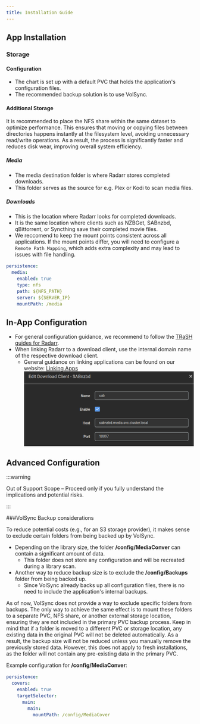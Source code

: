 ```yaml
---
title: Installation Guide
---
```


## App Installation

### Storage

#### Configuration

 - The chart is set up with a default PVC that holds the application's configuration files.
 - The recommended backup solution is to use VolSync.

#### Additional Storage

It is recommended to place the NFS share within the same dataset to optimize performance. This ensures that moving or copying files between directories happens instantly at the filesystem level, avoiding unnecessary read/write operations. As a result, the process is significantly faster and reduces disk wear, improving overall system efficiency.

##### Media

- The media destination folder is where Radarr stores completed downloads.
- This folder serves as the source for e.g. Plex or Kodi to scan media files.

##### Downloads

- This is the location where Radarr looks for completed downloads.
- It is the same location where clients such as NZBGet, SABnzbd, qBittorrent, or Syncthing save their completed movie files.
- We reccomend to keep the mount points consistent across all applications. If the mount points differ, you will need to configure a `Remote Path Mapping`, which adds extra complexity and may lead to issues with file handling.

```yaml
persistence:
  media:
    enabled: true
    type: nfs
    path: ${NFS_PATH}
    server: ${SERVER_IP}
    mountPath: /media
```

## In-App Configuration

- For general configuration guidance, we recommend to follow the [TRaSH guides for Radarr](https://trash-guides.info/Radarr/).
- When linking Radarr to a download client, use the internal domain name of the respective download client.
  - General guidance on linking applications can be found on our website: [Linking Apps](/guides/linking-apps)
    </br>
    ![!Internal linking: SABnzbd](./img/sab_internal_link.png)


## Advanced Configuration

:::warning

Out of Support Scope – Proceed only if you fully understand the implications and potential risks.

:::

###VolSync Backup considerations

To reduce potential costs (e.g., for an S3 storage provider), it makes sense to exclude certain folders from being backed up by VolSync.
- Depending on the library size, the folder **/config/MediaConver** can contain a significant amount of data.
  - This folder does not store any configuration and will be recreated during a library scan.
- Another way to reduce backup size is to exclude the **/config/Backups** folder from being backed up.
  - Since VolSync already backs up all configuration files, there is no need to include the application's internal backups.

As of now, VolSync does not provide a way to exclude specific folders from backups. The only way to achieve the same effect is to mount these folders to a separate PVC, NFS share, or another external storage location, ensuring they are not included in the primary PVC backup process.
Keep in mind that if a folder is moved to a different PVC or storage location, any existing data in the original PVC will not be deleted automatically. As a result, the backup size will not be reduced unless you manually remove the previously stored data.
However, this does not apply to fresh installations, as the folder will not contain any pre-existing data in the primary PVC.

Example configuration for **/config/MediaConver**:
```yaml
persistence:
  covers:
    enabled: true
    targetSelector:
      main:
        main:
          mountPath: /config/MediaCover
```
